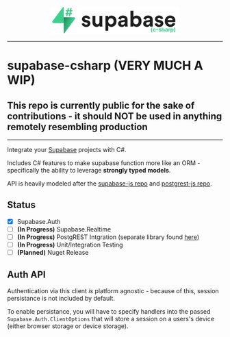 <p align="center">
<img width="300" src=".github/supabase-csharp.svg"/>
</p>

---

# supabase-csharp (**VERY MUCH A WIP**)

## This repo is currently public for the sake of contributions - it should NOT be used in anything remotely resembling production

---

Integrate your [Supabase](https://supabase.io) projects with C#.

Includes C# features to make supabase function more like an ORM - specifically the ability to leverage **strongly typed models**.

API is heavily modeled after the [supabase-js repo](https://github.com/supabase/supabase-js) and [postgrest-js repo](https://github.com/supabase/postgrest-js).

## Status

- [x] Supabase.Auth
- [ ] **(In Progress)** Supabase.Realtime
- [ ] **(In Progress)** PostgREST Intgration (separate library found [here](https://github.com/supabase/postgrest-csharp))
- [ ] **(In Progress)** Unit/Integration Testing
- [ ] **(Planned)** Nuget Release

## Auth API

Authentication via this client _is_ platform agnostic - because of this, session persistance is not included by default.

To enable persistance, you will have to specify handlers into the passed `Supabase.Auth.ClientOptions` that will store a session on a users's device (either browser storage or device storage).
